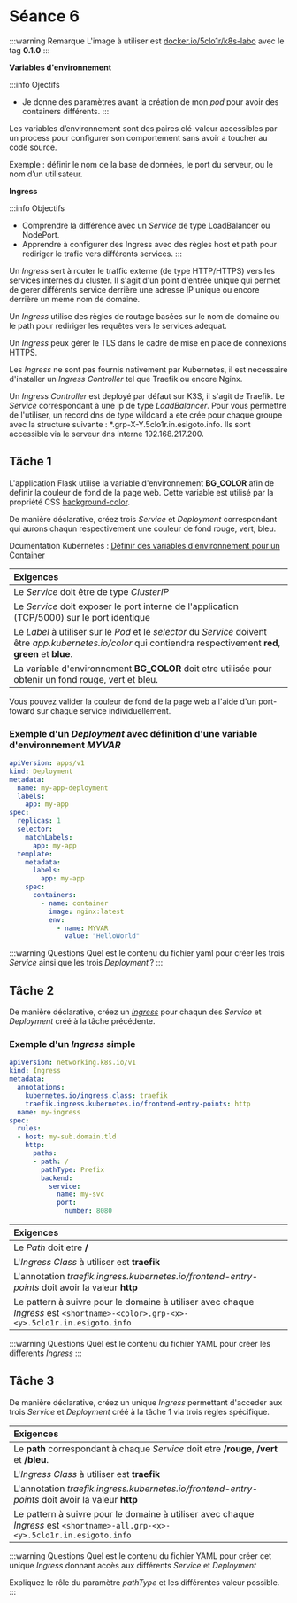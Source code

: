 # Séance 6

:::warning Remarque
L'image à utiliser est [docker.io/5clo1r/k8s-labo](docker.io/5clo1r/k8s-labo) avec le tag **0.1.0**
:::

**Variables d'environnement**

:::info Ojectifs
- Je donne des paramètres avant la création de mon _pod_ pour avoir des containers différents.
:::

Les variables d’environnement sont des paires clé-valeur accessibles par un process pour configurer son comportement sans avoir a toucher au code source.

Exemple : définir le nom de la base de données, le port du serveur, ou le nom d’un utilisateur.

**Ingress**

:::info Objectifs
- Comprendre la différence avec un _Service_ de type LoadBalancer ou NodePort.
- Apprendre à configurer des Ingress avec des règles host et path pour rediriger le trafic vers différents services.
:::

Un _Ingress_ sert à router le traffic externe (de type HTTP/HTTPS) vers les services internes du cluster. Il s'agit d'un point d'entrée unique qui permet de gerer différents service derrière une adresse IP unique ou encore derrière un meme nom de domaine.

Un _Ingress_ utilise des règles de routage basées sur le nom de domaine ou le path pour rediriger les requêtes vers le services adequat.

Un _Ingress_ peux gérer le TLS dans le cadre de mise en place de connexions HTTPS.

Les _Ingress_ ne sont pas fournis nativement par Kubernetes, il est necessaire d'installer un _Ingress Controller_ tel que Traefik ou encore Nginx.

Un _Ingress Controller_ est deployé par défaut sur K3S, il s'agit de Traefik. Le _Service_ correspondant à une ip de type _LoadBalancer_. Pour vous permettre de l'utiliser, un record dns de type wildcard a ete crée pour chaque groupe avec la structure suivante : *.grp-X-Y.5clo1r.in.esigoto.info. Ils sont accessible via le serveur dns interne 192.168.217.200.

## Tâche 1

L'application Flask utilise la variable d'environnement **BG_COLOR** afin de definir la couleur de fond de la page web. Cette variable est utilisé par la propriété CSS [background-color](https://www.w3schools.com/cssref/pr_background-color.php).

De manière déclarative, créez trois _Service_ et _Deployment_ correspondant qui aurons chaqun respectivement une couleur de fond rouge, vert, bleu.

Dcumentation Kubernetes : [Définir des variables d'environnement pour un Container](https://kubernetes.io/docs/tasks/inject-data-application/define-environment-variable-container/)

|**Exigences**
|:--
|Le _Service_ doit être de type _ClusterIP_
|Le _Service_ doit exposer le port interne de l'application (TCP/5000) sur le port identique
|Le _Label_ à utiliser sur le _Pod_ et le _selector_ du _Service_ doivent être *app.kubernetes.io/color* qui contiendra respectivement **red**, **green** et **blue**.
|La variable d'environnement **BG_COLOR** doit etre utilisée pour obtenir un fond rouge, vert et bleu.

Vous pouvez valider la couleur de fond de la page web a l'aide d'un port-foward sur chaque service individuellement.

### Exemple d'un _Deployment_ avec définition d'une variable d'environnement *MYVAR*

```yaml
apiVersion: apps/v1
kind: Deployment
metadata:
  name: my-app-deployment
  labels:
    app: my-app
spec:
  replicas: 1
  selector:
    matchLabels:
      app: my-app
  template:
    metadata:
      labels:
        app: my-app
    spec:
      containers:
        - name: container
          image: nginx:latest
          env:
            - name: MYVAR
              value: "HelloWorld"
```

:::warning Questions
Quel est le contenu du fichier yaml pour créer les trois _Service_ ainsi que les trois _Deployment_ ?
:::

## Tâche 2

De manière déclarative, créez un [_Ingress_](https://kubernetes.io/docs/concepts/services-networking/ingress/) pour chaqun des _Service_ et _Deployment_ créé à la tâche précédente.

### Exemple d'un _Ingress_ simple

```yaml
apiVersion: networking.k8s.io/v1
kind: Ingress
metadata:
  annotations:
    kubernetes.io/ingress.class: traefik
    traefik.ingress.kubernetes.io/frontend-entry-points: http
  name: my-ingress
spec:
  rules:
  - host: my-sub.domain.tld
    http:
      paths:
      - path: /
        pathType: Prefix
        backend:
          service:
            name: my-svc
            port:
              number: 8080
```

|**Exigences**
|:--
|Le _Path_ doit etre **/**
|L'_Ingress Class_ à utiliser est **traefik**
|L'annotation _traefik.ingress.kubernetes.io/frontend-entry-points_ doit avoir la valeur **http**
|Le pattern à suivre pour le domaine à utiliser avec chaque _Ingress_ est ```<shortname>-<color>.grp-<x>-<y>.5clo1r.in.esigoto.info```

:::warning Questions
Quel est le contenu du fichier YAML pour créer les differents _Ingress_
:::


## Tâche 3

De manière déclarative, créez un unique _Ingress_ permettant d'acceder aux trois _Service_ et _Deployment_ créé à la tâche 1 via trois règles spécifique.

|**Exigences**
|:--
|Le **path** correspondant à chaque _Service_ doit etre **/rouge**, **/vert** et **/bleu**.
|L'_Ingress Class_ à utiliser est **traefik**
|L'annotation _traefik.ingress.kubernetes.io/frontend-entry-points_ doit avoir la valeur **http**
|Le pattern à suivre pour le domaine à utiliser avec chaque _Ingress_ est ```<shortname>-all.grp-<x>-<y>.5clo1r.in.esigoto.info```

:::warning Questions
Quel est le contenu du fichier YAML pour créer cet unique _Ingress_ donnant accès aux différents _Service_ et _Deployment_

Expliquez le rôle du paramètre _pathType_ et les différentes valeur possible.
:::

